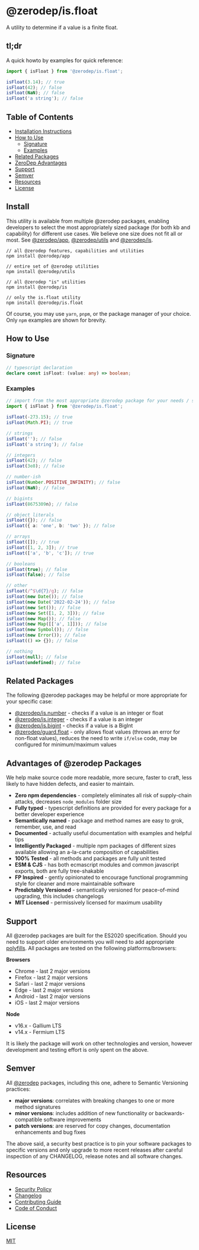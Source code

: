 # @zerodep/is.float

A utility to determine if a value is a finite float.

## tl;dr

A quick howto by examples for quick reference:

```typescript
import { isFloat } from '@zerodep/is.float';

isFloat(3.14); // true
isFloat(42); // false
isFloat(NaN); // false
isFloat('a string'); // false
```

## Table of Contents

- [Installation Instructions](#install)
- [How to Use](#how-to-use)
  - [Signature](#signature)
  - [Examples](#examples)
- [Related Packages](#related-packages)
- [ZeroDep Advantages](#advantages-of-zerodep-packages)
- [Support](#support)
- [Semver](#semver)
- [Resources](#resources)
- [License](#license)

## Install

This utility is available from multiple @zerodep packages, enabling developers to select the most appropriately sized package (for both kb and capability) for different use cases. We believe one size does not fit all or most. See [@zerodep/app](https://www.npmjs.com/package/@zerodep/app), [@zerodep/utils](https://www.npmjs.com/package/@zerodep/utils) and [@zerodep/is](https://www.npmjs.com/package/@zerodep/is).

```
// all @zerodep features, capabilities and utilities
npm install @zerodep/app

// entire set of @zerodep utilities
npm install @zerodep/utils

// all @zerodep "is" utilities
npm install @zerodep/is

// only the is.float utility
npm install @zerodep/is.float
```

Of course, you may use `yarn`, `pnpm`, or the package manager of your choice. Only `npm` examples are shown for brevity.

## How to Use

### Signature

```typescript
// typescript declaration
declare const isFloat: (value: any) => boolean;
```

### Examples

```typescript
// import from the most appropriate @zerodep package for your needs / specific use case (see the Install section above)
import { isFloat } from '@zerodep/is.float';

isFloat(-273.15); // true
isFloat(Math.PI); // true

// strings
isFloat(''); // false
isFloat('a string'); // false

// integers
isFloat(42); // false
isFloat(3e8); // false

// number-ish
isFloat(Number.POSITIVE_INFINITY); // false
isFloat(NaN); // false

// bigints
isFloat(8675309n); // false

// object literals
isFloat({}); // false
isFloat({ a: 'one', b: 'two' }); // false

// arrays
isFloat([]); // true
isFloat([1, 2, 3]); // true
isFloat(['a', 'b', 'c']); // true

// booleans
isFloat(true); // false
isFloat(false); // false

// other
isFloat(/^$\d{7}/g); // false
isFloat(new Date()); // false
isFloat(new Date('2022-02-24')); // false
isFloat(new Set()); // false
isFloat(new Set([1, 2, 3])); // false
isFloat(new Map()); // false
isFloat(new Map([['a', 1]])); // false
isFloat(new Symbol()); // false
isFloat(new Error()); // false
isFloat(() => {}); // false

// nothing
isFloat(null); // false
isFloat(undefined); // false
```

## Related Packages

The following @zerodep packages may be helpful or more appropriate for your specific case:

- [@zerodep/is.number](https://www.npmjs.com/package/@zerodep/is.number) - checks if a value is an integer or float
- [@zerodep/is.integer](https://www.npmjs.com/package/@zerodep/is.integer) - checks if a value is an integer
- [@zerodep/is.bigint](https://www.npmjs.com/package/@zerodep/is.bigint) - checks if a value is a BigInt
- [@zerodep/guard.float](https://www.npmjs.com/package/@zerodep/guard.float) - only allows float values (throws an error for non-float values), reduces the need to write `if/else` code, may be configured for minimum/maximum values

## Advantages of @zerodep Packages

We help make source code more readable, more secure, faster to craft, less likely to have hidden defects, and easier to maintain.

- **Zero npm dependencies** - completely eliminates all risk of supply-chain attacks, decreases `node_modules` folder size
- **Fully typed** - typescript definitions are provided for every package for a better developer experience
- **Semantically named** - package and method names are easy to grok, remember, use, and read
- **Documented** - actually useful documentation with examples and helpful tips
- **Intelligently Packaged** - multiple npm packages of different sizes available allowing an a-la-carte composition of capabilities
- **100% Tested** - all methods and packages are fully unit tested
- **ESM & CJS** - has both ecmascript modules and common javascript exports, both are fully tree-shakable
- **FP Inspired** - gently opinionated to encourage functional programming style for cleaner and more maintainable software
- **Predictably Versioned** - semantically versioned for peace-of-mind upgrading, this includes changelogs
- **MIT Licensed** - permissively licensed for maximum usability

## Support

All @zerodep packages are built for the ES2020 specification. Should you need to support older environments you will need to add appropriate [polyfills](https://developer.mozilla.org/en-US/docs/Glossary/Polyfill). All packages are tested on the following platforms/browsers:

**Browsers**

- Chrome - last 2 major versions
- Firefox - last 2 major versions
- Safari - last 2 major versions
- Edge - last 2 major versions
- Android - last 2 major versions
- iOS - last 2 major versions

**Node**

- v16.x - Gallium LTS
- v14.x - Fermium LTS

It is likely the package will work on other technologies and version, however development and testing effort is only spent on the above.

## Semver

All [@zerodep](https://github.com/cdepage/zerodep) packages, including this one, adhere to Semantic Versioning practices:

- **major versions**: correlates with breaking changes to one or more method signatures
- **minor versions**: includes addition of new functionality or backwards-compatible software improvements
- **patch versions**: are reserved for copy changes, documentation enhancements and bug fixes

The above said, a security best practice is to pin your software packages to specific versions and only upgrade to more recent releases after careful inspection of any CHANGELOG, release notes and all software changes.

## Resources

- [Security Policy](https://github.com/cdepage/zerodep/blob/main/SECURITY.md)
- [Changelog](https://github.com/cdepage/zerodep/blob/main/packages/is/is.float/CHANGELOG.md)
- [Contributing Guide](https://github.com/cdepage/zerodep/blob/main/CONTRIBUTING.md)
- [Code of Conduct](https://github.com/cdepage/zerodep/blob/main/CODE_OF_CONDUCT.md)

## License

[MIT](https://github.com/cdepage/zerodep/blob/main/LICENSE)
